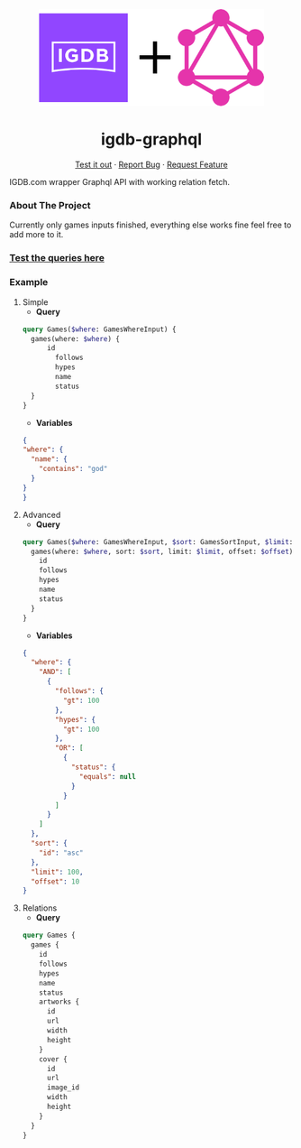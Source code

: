 <p align="center">
  <a href="https://github.com/Don-Cryptus/traefik">
    <img src="img/igdb-graphql.png" alt="Logo" width=400 />
  </a>

  <p align="center">
    <h1 align="center">igdb-graphql</h1>

  <p align="center">
    <a  href="https://studio.apollographql.com/sandbox/explorer?endpoint=https://igdb.myngz.com/">Test it out</a>
    ·
    <a  href="https://github.com/Don-Cryptus/igdb-graphql/issues">Report Bug</a>
    ·
    <a href="https://github.com/Don-Cryptus/igdb-graphql/issues">Request Feature</a>
  </p>

</p>

IGDB.com wrapper Graphql API with working relation fetch.

### About The Project

Currently only games inputs finished, everything else works fine feel free to add more to it.


### [Test the queries here](https://studio.apollographql.com/sandbox/explorer?endpoint=https://igdb.myngz.com/)

### Example

1. Simple
    - **Query**
    ```graphql
    query Games($where: GamesWhereInput) {
      games(where: $where) {
          id
            follows
            hypes
            name
            status
      }
    }
    ```
    - **Variables**
    ```json
    {
    "where": {
      "name": {
        "contains": "god"
      }
    }
    }
    ```
2. Advanced
    - **Query**
    ```graphql
    query Games($where: GamesWhereInput, $sort: GamesSortInput, $limit: Int, $offset: Int) {
      games(where: $where, sort: $sort, limit: $limit, offset: $offset) {
        id
        follows
        hypes
        name
        status
      }
    }
    ```
    - **Variables**
    ```json
    {
      "where": {
        "AND": [
          {
            "follows": {
              "gt": 100
            },
            "hypes": {
              "gt": 100
            },
            "OR": [
              {
                "status": {
                  "equals": null
                }
              }
            ]
          }
        ]
      },
      "sort": {
        "id": "asc"
      },
      "limit": 100,
      "offset": 10
    }
    ```
3. Relations
    - **Query**
    ```graphql
    query Games {
      games {
        id
        follows
        hypes
        name
        status
        artworks {
          id
          url
          width
          height
        }
        cover {
          id
          url
          image_id
          width
          height
        }
      }
    }
    ```
